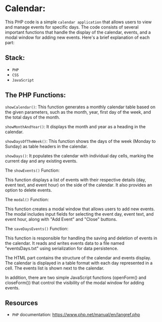 # Calendar:

This PHP code is a simple `calendar application` that allows users to view and manage events for specific days. The code consists of several important functions that handle the display of the calendar, events, and a modal window for adding new events. Here's a brief explanation of each part:

## Stack:
- `PHP`
- `CSS`
- `JavaScript`

## The PHP Functions:

`showCalendar()`: This function generates a monthly calendar table based on the given parameters, such as the month, year, first day of the week, and the total days of the month.

`showMonthAndYear()`: It displays the month and year as a heading in the calendar.

`showDaysOfTheWeek()`: This function shows the days of the week (Monday to Sunday) as table headers in the calendar.

`showDays()`: It populates the calendar with individual day cells, marking the current day and any existing events.

The `showEvents()` Function:

This function displays a list of events with their respective details (day, event text, and event hour) on the side of the calendar.
It also provides an option to delete events.

The `modal()` Function:

This function creates a modal window that allows users to add new events.
The modal includes input fields for selecting the event day, event text, and event hour, along with "Add Event" and "Close" buttons.

The `saveDaysEvents()` Function:

This function is responsible for handling the saving and deletion of events in the calendar.
It reads and writes events data to a file named "eventsDays.txt" using serialization for data persistence.

The HTML part contains the structure of the calendar and events display. The calendar is displayed in a table format with each day represented in a cell. The events list is shown next to the calendar.

In addition, there are two simple JavaScript functions (openForm() and closeForm()) that control the visibility of the modal window for adding events.


## Resources

- `PHP` documentation: https://www.php.net/manual/en/langref.php 
